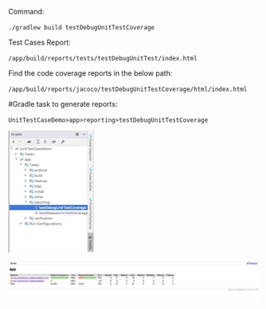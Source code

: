 
Command:

`./gradlew build testDebugUnitTestCoverage`

Test Cases Report:

`/app/build/reports/tests/testDebugUnitTest/index.html`


Find the code coverage reports in the below path:

`/app/build/reports/jacoco/testDebugUnitTestCoverage/html/index.html`



#Gradle task to generate reports:

`UnitTestCaseDemo>app>reporting>testDebugUnitTestCoverage`

![Gradle Task](gradle_task_report.png)

![Code Coverage Report](code_coverage_report.png)


